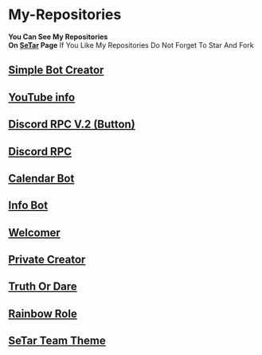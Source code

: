 # My-Repositories

**You Can See My Repositories
</br>
On <a href="https://github.com/SeTar-Bot">SeTar</a> Page**
If You Like My Repositories Do Not Forget To Star And Fork

## <a href="https://github.com/SeTar-Bot/Simple-Bot-Creator">Simple Bot Creator</a>

## <a href="https://github.com/SeTar-Bot/YouTube-info">YouTube info</a>

## <a href="https://github.com/SeTar-Bot/Discord-RPC-V.2">Discord RPC V.2 (Button)</a>

## <a href="https://github.com/SeTar-Bot/Discord-RPC">Discord RPC</a>

## <a href="https://github.com/SeTar-Bot/Calendar-bot">Calendar Bot</a>

## <a href="https://github.com/SeTar-Bot/info-bot">Info Bot</a>

## <a href="https://github.com/SeTar-Bot/welcomer">Welcomer</a>

## <a href="https://github.com/SeTar-Bot/private-creator">Private Creator</a>

## <a href="https://github.com/SeTar-Bot/Truth-or-Dare">Truth Or Dare</a>

## <a href="https://github.com/SeTar-Bot/Rainbow-role">Rainbow Role</a>

## <a href="https://github.com/SeTar-Bot/SeTar-Team-Theme">SeTar Team Theme</a>
